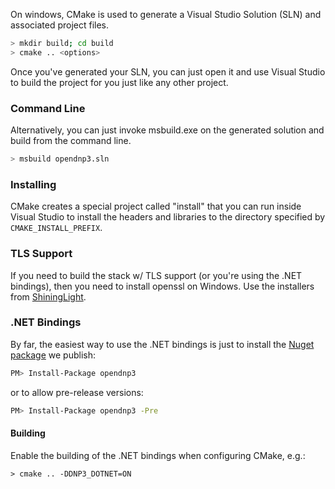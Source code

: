 On windows, CMake is used to generate a Visual Studio Solution (SLN) and associated project files.

```sh
> mkdir build; cd build
> cmake .. <options>
```

Once you've generated your SLN, you can just open it and use Visual Studio to build the project for you just like any other project.

### Command Line

Alternatively, you can just invoke msbuild.exe on the generated solution and build from the command line.

```sh
> msbuild opendnp3.sln
```

### Installing

CMake creates a special project called "install" that you can run inside Visual Studio to install the headers and libraries to
the directory specified by `CMAKE_INSTALL_PREFIX`.

### TLS Support

If you need to build the stack w/ TLS support (or you're using the .NET bindings), then you need to install openssl on Windows.  Use the installers
from [ShiningLight](https://slproweb.com/products/Win32OpenSSL.html).

### .NET Bindings

By far, the easiest way to use the .NET bindings is just to install the [Nuget package](https://www.nuget.org/packages/opendnp3) we publish:

```sh
PM> Install-Package opendnp3
```

or to allow pre-release versions:

```sh
PM> Install-Package opendnp3 -Pre
```
#### Building

Enable the building of the .NET bindings when configuring CMake, e.g.:

```
> cmake .. -DDNP3_DOTNET=ON
```


